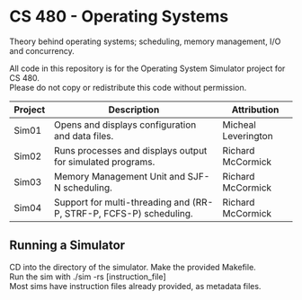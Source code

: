 # CS 480 - Operating Systems
Theory behind operating systems; scheduling, memory management, I/O and concurrency.

All code in this repository is for the Operating System Simulator project for CS 480.<br>
Please do not copy or redistribute this code without permission.

|Project|Description|Attribution|
|---|---|---|
|Sim01|Opens and displays configuration and data files.|Micheal Leverington|
|Sim02|Runs processes and displays output for simulated programs.|Richard McCormick|
|Sim03|Memory Management Unit and SJF-N scheduling.|Richard McCormick|
|Sim04|Support for multi-threading and (RR-P, STRF-P, FCFS-P) scheduling.|Richard McCormick|

## Running a Simulator
CD into the directory of the simulator. Make the provided Makefile.  
Run the sim with ./sim -rs [instruction_file]  
Most sims have instruction files already provided, as metadata files.
